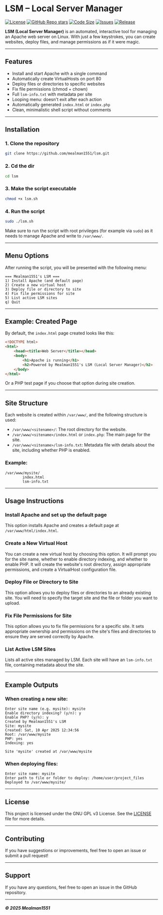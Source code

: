 # LSM – Local Server Manager

[![License](https://img.shields.io/github/license/mealman1551/lsm)](LICENSE)
[![GitHub Repo stars](https://img.shields.io/github/stars/mealman1551/lsm?style=social)](https://github.com/mealman1551/lsm/stargazers)
[![Code Size](https://img.shields.io/github/languages/code-size/mealman1551/lsm)](https://github.com/mealman1551/lsm)
[![Issues](https://img.shields.io/github/issues/mealman1551/lsm)](https://github.com/mealman1551/lsm/issues)
[![Release](https://img.shields.io/github/v/release/mealman1551/lsm?include_prereleases)](https://github.com/mealman1551/lsm/releases)

**LSM (Local Server Manager)** is an automated, interactive tool for managing an Apache web server on Linux. With just a few keystrokes, you can create websites, deploy files, and manage permissions as if it were magic.

---

## Features

- Install and start Apache with a single command
- Automatically create VirtualHosts on port 80
- Deploy files or directories to specific websites
- Fix file permissions (chmod + chown)
- Full `lsm-info.txt` with metadata per site
- Looping menu: doesn't exit after each action
- Automatically generated `index.html` or `index.php`
- Clean, minimalistic shell script without comments

---

## Installation

### 1. Clone the repository
```bash
git clone https://github.com/mealman1551/lsm.git
```
### 2. Cd the dir
```bash
cd lsm
```
### 3. Make the script executable
```bash
chmod +x lsm.sh
```
### 4. Run the script
```bash
sudo ./lsm.sh
```

Make sure to run the script with root privileges (for example via `sudo`) as it needs to manage Apache and write to `/var/www/`.

---

## Menu Options

After running the script, you will be presented with the following menu:

```
=== Mealman1551's LSM ===
1) Install Apache (and default page)
2) Create a new virtual host
3) Deploy file or directory to site
4) Fix file permissions for site
5) List active LSM sites
q) Quit
```

---

## Example: Created Page

By default, the `index.html` page created looks like this:

```html
<!DOCTYPE html>
<html>
    <head><title>Web Server</title></head>
    <body>
        <h1>Apache is running</h1>
        <h2>Powered by Mealman1551's LSM (Local Server Manager)</h2>
    </body>
</html>
```

Or a PHP test page if you choose that option during site creation.

---

## Site Structure

Each website is created within `/var/www/`, and the following structure is used:

- `/var/www/<sitename>/`: The root directory for the website.
- `/var/www/<sitename>/index.html` or `index.php`: The main page for the site.
- `/var/www/<sitename>/lsm-info.txt`: Metadata file with details about the site, including whether PHP is enabled.

### Example:

```
/var/www/mysite/
        index.html
        lsm-info.txt
```

---

## Usage Instructions

### Install Apache and set up the default page

This option installs Apache and creates a default page at `/var/www/html/index.html`.

### Create a New Virtual Host

You can create a new virtual host by choosing this option. It will prompt you for the site name, whether to enable directory indexing, and whether to enable PHP. It will create the website's root directory, assign appropriate permissions, and create a VirtualHost configuration file.

### Deploy File or Directory to Site

This option allows you to deploy files or directories to an already existing site. You will need to specify the target site and the file or folder you want to upload.

### Fix File Permissions for Site

This option allows you to fix file permissions for a specific site. It sets appropriate ownership and permissions on the site's files and directories to ensure they are served correctly by Apache.

### List Active LSM Sites

Lists all active sites managed by LSM. Each site will have an `lsm-info.txt` file, containing metadata about the site.

---

## Example Outputs

### When creating a new site:

```
Enter site name (e.g. mysite): mysite
Enable directory indexing? (y/n): y
Enable PHP? (y/n): y
Created by Mealman1551's LSM
Site: mysite
Created: Sat, 10 Apr 2025 12:34:56
Root: /var/www/mysite
PHP: yes
Indexing: yes
```

```
Site 'mysite' created at /var/www/mysite
```

### When deploying files:

```
Enter site name: mysite
Enter path to file or folder to deploy: /home/user/project_files
Deployed to /var/www/mysite/
```

---

## License

This project is licensed under the GNU GPL v3 License. See the [LICENSE](LICENSE) file for more details.

---

## Contributing

If you have suggestions or improvements, feel free to open an issue or submit a pull request!

---

## Support

If you have any questions, feel free to open an issue in the GitHub repository.

---

##### &copy; 2025 Mealman1551

